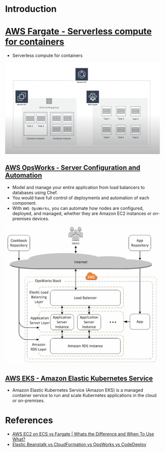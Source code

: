 
# Introduction

# [AWS Fargate - Serverless compute for containers](https://aws.amazon.com/fargate/)
- Serverless compute for containers

![img.png](../assests/aws_ecs_fargate.png)

## [AWS OpsWorks - Server Configuration and Automation](https://stackshare.io/stackups/amazon-ec2-container-service-vs-aws-opswork)
- Model and manage your entire application from load balancers to databases using Chef.
- You would have full control of deployments and automation of each component.
- With `AWS OpsWorks`, you can automate how nodes are configured, deployed, and managed, whether they are Amazon EC2 instances or on-premises devices.

![img.png](../../assests/aws_opsworks_img.png)


## [AWS EKS - Amazon Elastic Kubernetes Service](https://aws.amazon.com/eks/)
- Amazon Elastic Kubernetes Service (Amazon EKS) is a managed container service to run and scale Kubernetes applications in the cloud or on-premises.

# References
- [AWS EC2 on ECS vs Fargate | Whats the Difference and When To Use What?](https://www.youtube.com/watch?v=DVrGXjjkpig)
- [Elastic Beanstalk vs CloudFormation vs OpsWorks vs CodeDeploy](https://tutorialsdojo.com/elastic-beanstalk-vs-cloudformation-vs-opsworks-vs-codedeploy/)
